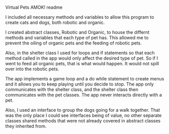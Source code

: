 Virtual Pets AMOK! readme

I included all necessary methods and variables to allow this program to create cats and dogs, both robotic and organic.

I created abstract classes, Robotic and Organic, to house the differnt methods and variables that each type of pet has. This allowed me to prevent the oiling of organic pets and the feeding of robotic pets.

Also, in the shelter class I used for loops and if statements so that each method called in the app would only affect the desired type of pet. So if I went to feed all organic pets, that is what would happen. It would not spill over into the robotic pets.

The app implements a game loop and a do while statement to create menus and it allows you to keep playing until you decide to stop. The app only communicates with the shelter class, and the shelter class then communicates with the pet classes. The app never interacts directly with a pet.

Also, I used an interface to group the dogs going for a walk together. That was the only place I could see interfaces being of value, no other separate classes shared methods that were not already covered in abstract classes they inherited from.

